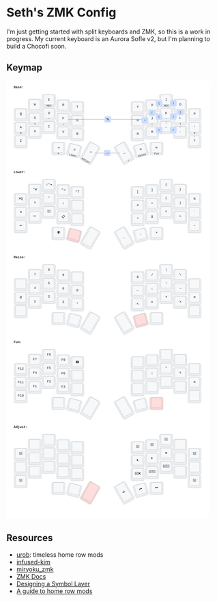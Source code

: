 # Seth's ZMK Config

I'm just getting started with split keyboards and ZMK, so this is a work in progress.
My current keyboard is an Aurora Sofle v2, but I'm planning to build a Chocofi soon.

## Keymap

![Keymap](img/corne.svg)

## Resources

- [urob](https://github.com/urob/zmk-config): timeless home row mods
- [infused-kim](https://github.com/infused-kim/zmk-config)
- [miryoku_zmk](https://github.com/manna-harbour/miryoku_zmk)
- [ZMK Docs](https://zmk.dev/docs)
- [Designing a Symbol Layer](https://getreuer.info/posts/keyboards/symbol-layer/index.html)
- [A guide to home row mods](https://precondition.github.io/home-row-mods#shift-thumb-keys)
